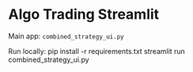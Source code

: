 # Algo Trading Streamlit

Main app: `combined_strategy_ui.py`

Run locally:
pip install -r requirements.txt
streamlit run combined_strategy_ui.py
